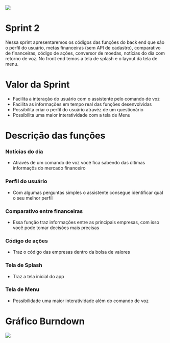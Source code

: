 <!DOCTYPE html>

<p align="left">
  <img src="https://github.com/TheLooksDatabase/Julius/blob/main/3)%20Images/Sprint%201%20Nessa%20sprint%20apresentaremos%20os%20c%C3%B3digos%20das%20fun%C3%A7%C3%B5es%20cota%C3%A7%C3%A3o%20do%20dia%2C%20calculadora%20de%20juros%20compostos%2C%20metas%20(sem%20API%20de%20cadastro)%2C%20conversor%20de%20moedas%20e%20a%20implementa%C3%A7%C3%A3o%20do%20reconhecimento%20de%20voz%20e%20retorno%20%20(1)/3.png" />
</p>  

<h1 align="left">Sprint 2</h1>

  Nessa sprint apresentaremos os códigos das funções do back end que são o perfil do usuário, metas financeiras (sem API de cadastro), comparativo de financeiras, código de ações, conversor de moedas, notícias do dia com retorno de voz. 
No front end temos a tela de splash e o layout da tela de menu.


<h1 align="left">Valor da Sprint</h1>

- Facilita a interação do usuário com o assistente pelo comando de voz
- Facilita as informações em tempo real das funções desenvolvidas
- Possibilita criar o perfil do usuário atravéz de um questionário
- Possibilita uma maior interatividade com a tela de Menu


<h1 align="left">Descrição das funções</h1>

### Notícias do dia

- Através de um comando de voz você fica sabendo das últimas informaçõs do mercado financeiro

### Perfil do usuário

- Com algumas perguntas simples o assistente consegue identificar qual o seu melhor perfil 

### Comparativo entre financeiras

- Essa função traz informações entre as principais empresas, com isso você pode tomar decisões mais precisas

### Código de ações

- Traz o código das empresas dentro da bolsa de valores

### Tela de Splash

- Traz a tela inicial do app

### Tela de Menu

- Possibilidade uma maior interatividade além do comando de voz

<h1 align="left">Gráfico Burndown</h1>
<p align="left">
  <img src="https://github.com/TheLooksDatabase/Julius/blob/main/3)%20Images/img_burndown1.PNG" />
</p> 



  

					  

